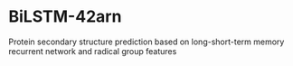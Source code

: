# BiLSTM-42arn
Protein secondary structure prediction based on long-short-term memory recurrent network and radical group features
